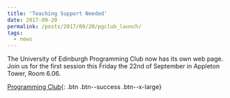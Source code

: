 ```yaml
---
title: 'Teaching Support Needed'
date: 2017-09-20
permalink: /posts/2017/09/20/pgclub_launch/
tags:
  - news
---
```


The University of Edinburgh Programming Club now has its own web page. Join us for the first session this Friday the 22nd of September in Appleton Tower, Room 6.06.

[Programming Club](http://progclub.inf.ed.ac.uk){: .btn .btn--success .btn--x-large}

